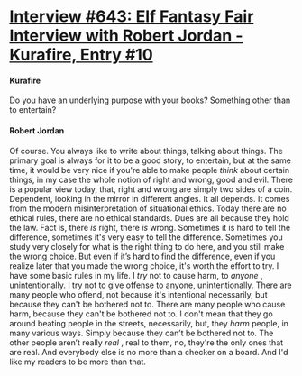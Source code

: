 # [Interview #643: Elf Fantasy Fair Interview with Robert Jordan - Kurafire, Entry #10](https://www.theoryland.com/intvmain.php?i=643#10)

#### Kurafire

Do you have an underlying purpose with your books? Something other than to entertain?

#### Robert Jordan

Of course. You always like to write about things, talking about things. The primary goal is always for it to be a good story, to entertain, but at the same time, it would be very nice if you're able to make people
*think*
about certain things, in my case the whole notion of right and wrong, good and evil. There is a popular view today, that, right and wrong are simply two sides of a coin. Dependent, looking in the mirror in different angles. It all depends. It comes from the modern misinterpretation of situational ethics. Today there are no ethical rules, there are no ethical standards. Dues are all because they hold the law. Fact is, there
*is*
right, there
*is*
wrong. Sometimes it is hard to tell the difference, sometimes it's very easy to tell the difference. Sometimes you study very closely for what is the right thing to do here, and you still make the wrong choice. But even if it’s hard to find the difference, even if you realize later that you made the wrong choice, it's worth the effort to try. I have some basic rules in my life. I
*try*
not to cause harm, to
*anyone*
, unintentionally. I try not to give offense to anyone, unintentionally. There are many people who offend, not because it's intentional necessarily, but because they can't be bothered not to. There are many people who cause harm, because they can't be bothered not to. I don't mean that they go around beating people in the streets, necessarily, but, they
*harm*
people, in many various ways. Simply because they can’t be bothered not to. The other people aren’t really
*real*
, real to them, no, they're the only ones that are real. And everybody else is no more than a checker on a board. And I'd like my readers to be more than that.

